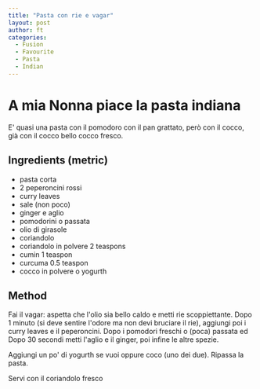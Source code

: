 ```yaml
---
title: "Pasta con rie e vagar"
layout: post
author: ft
categories:
  - Fusion
  - Favourite 
  - Pasta
  - Indian
---
```

# A mia Nonna piace la pasta indiana

E' quasi una pasta con il pomodoro con il pan grattato, però con il cocco, già con il cocco bello cocco fresco.

## Ingredients (metric)

- pasta corta
- 2 peperoncini rossi
- curry leaves
- sale (non poco)
- ginger e aglio
- pomodorini o passata
- olio di girasole
- coriandolo 
- coriandolo in polvere 2 teaspons
- cumin 1 teaspon
- curcuma 0.5 teaspon
- cocco in polvere o yogurth

## Method

Fai il vagar: aspetta che l'olio sia bello caldo e metti rie scoppiettante. Dopo 1 minuto (si deve sentire l'odore ma non devi bruciare il rie), aggiungi poi i curry leaves e il peperoncini. Dopo i pomodori freschi o (poca) passata ed Dopo 30 secondi metti l'aglio e il ginger, poi infine le altre spezie.

Aggiungi un po' di yogurth se vuoi oppure coco (uno dei due). Ripassa la pasta.

Servi con il coriandolo fresco
